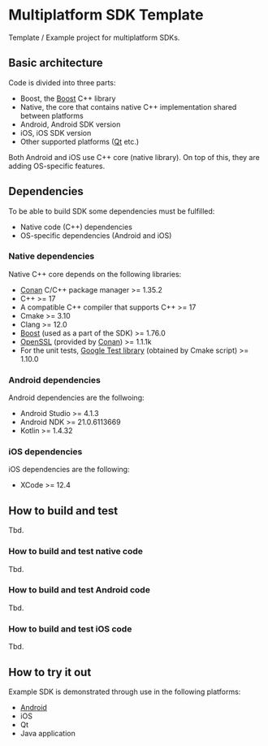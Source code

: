 # Multiplatform SDK Template

Template / Example project for multiplatform SDKs.

## Basic architecture

Code is divided into three parts:

- Boost, the [Boost](https://www.boost.org/) C++ library
- Native, the core that contains native C++ implementation shared between platforms
- Android, Android SDK version
- iOS, iOS SDK version
- Other supported platforms ([Qt](https://www.qt.io/) etc.)

Both Android and iOS use C++ core (native library). On top of this, they are adding OS-specific features.

## Dependencies

To be able to build SDK some dependencies must be fulfilled:

- Native code (C++) dependencies
- OS-specific dependencies (Android and iOS)

### Native dependencies

Native C++ core depends on the following libraries:

- [Conan](https://docs.conan.io/en/latest/installation.html) C/C++ package manager >= 1.35.2
- C++ >= 17
- A compatible C++ compiler that supports C++ >= 17
- Cmake >= 3.10
- Clang >= 12.0
- [Boost](https://www.boost.org/) (used as a part of the SDK) >= 1.76.0
- [OpenSSL](https://www.openssl.org/) (provided by [Conan](https://conan.io/center/openssl)) >= 1.1.1k
- For the unit tests, [Google Test library](https://github.com/google/googletest) (obtained by Cmake script) >= 1.10.0

### Android dependencies

Android dependencies are the follwoing:

- Android Studio >= 4.1.3
- Android NDK >= 21.0.6113669
- Kotlin >= 1.4.32

### iOS dependencies

iOS dependencies are the following:

- XCode >= 12.4

## How to build and test

Tbd.

### How to build and test native code

Tbd.

### How to build and test Android code

Tbd.

### How to build and test iOS code

Tbd.

## How to try it out

Example SDK is demonstrated through use in the following platforms:

- [Android](Android/Application)
- iOS
- Qt
- Java application


